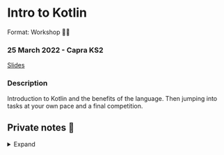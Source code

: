 # Intro to Kotlin

Format: Workshop 👨‍💻

### 25 March 2022 - Capra KS2

[Slides](https://gaute-talks.netlify.app/intro-to-kotlin/index.html)  

### Description

Introduction to Kotlin and the benefits of the language. Then jumping into tasks at your own pace and a final competition.

## Private notes 🤫

<details>
  <summary>Expand</summary>
  
  * fun
  * var val
  * types
  * nullable
  * if else
  * when
  * string interpolation
  * string """ """
  * list methods
  * classes

  [Kotlin Koans](https://kotlinlang.org/docs/koans.html)  
  [Codewars](https://www.codewars.com/)  
  [CodinGame](https://www.codingame.com/clashofcode)
</details>
